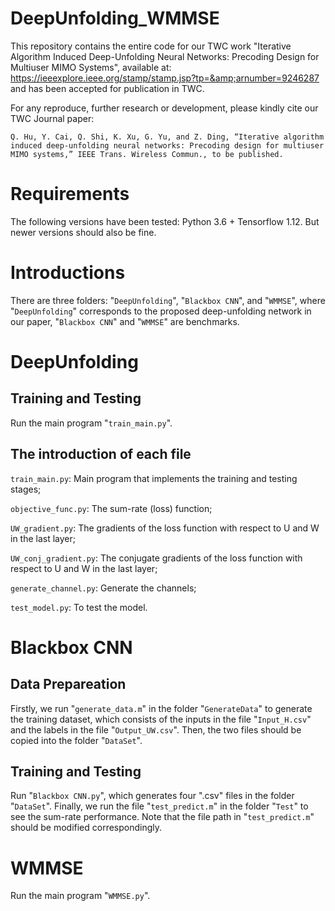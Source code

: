 # DeepUnfolding_WMMSE
This repository contains the entire code for our TWC work "Iterative Algorithm Induced Deep-Unfolding Neural Networks: Precoding Design for Multiuser MIMO Systems", available at: https://ieeexplore.ieee.org/stamp/stamp.jsp?tp=&amp;arnumber=9246287 and has been accepted for publication in TWC.

For any reproduce, further research or development, please kindly cite our TWC Journal paper:

`Q. Hu, Y. Cai, Q. Shi, K. Xu, G. Yu, and Z. Ding, “Iterative algorithm induced deep-unfolding neural networks: Precoding design for multiuser MIMO systems,” IEEE Trans. Wireless Commun., to be published.`

# Requirements
The following versions have been tested: Python 3.6 + Tensorflow 1.12. But newer versions should also be fine.

# Introductions
There are three folders: "`DeepUnfolding`", "`Blackbox CNN`", and "`WMMSE`", where "`DeepUnfolding`" corresponds to the proposed deep-unfolding network in our paper, "`Blackbox CNN`" and "`WMMSE`" are benchmarks.

# DeepUnfolding
## Training and Testing
Run the main program "`train_main.py`".

## The introduction of each file
`train_main.py`: Main program that implements the training and testing stages; 

`objective_func.py`: The sum-rate (loss) function; 

`UW_gradient.py`: The gradients of the loss function with respect to U and W in the last layer; 

`UW_conj_gradient.py`: The conjugate gradients of the loss function with respect to U and W in the last layer; 

`generate_channel.py`: Generate the channels; 

`test_model.py`: To test the model. 

# Blackbox CNN
## Data Prepareation
Firstly, we run "`generate_data.m`" in the folder "`GenerateData`" to generate the training dataset, which consists of the inputs in the file "`Input_H.csv`" and the labels in the file "`Output_UW.csv`". Then, the two files should be copied into the folder "`DataSet`".
 
## Training and Testing
Run "`Blackbox CNN.py`", which generates four ".csv" files in the folder "`DataSet`". Finally, we run the file "`test_predict.m`" in the folder "`Test`" to see the sum-rate performance. Note that the file path in "`test_predict.m`" should be modified correspondingly.

# WMMSE 
Run the main program "`WMMSE.py`". 
